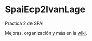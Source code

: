 # SpaiEcp2IvanLage
Practica 2 de SPAI

Mejoras, organización y más en la [wiki](https://github.com/ilagev/SpaiEcp2IvanLage/wiki).
